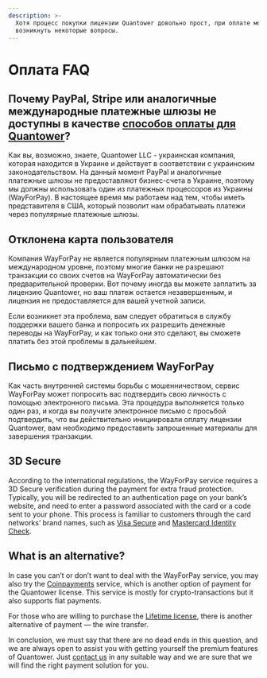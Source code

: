 ```yaml
---
description: >-
  Хотя процесс покупки лицензии Quantower довольно прост, при оплате могут
  возникнуть некоторые вопросы.
---
```


# Оплата FAQ

## Почему PayPal, Stripe или аналогичные международные платежные шлюзы не доступны в качестве [способов оплаты для Quantower](https://accounts.quantower.com/OrderPayment)?

Как вы, возможно, знаете, Quantower LLC - украинская компания, которая находится в Украине и действует в соответствии с украинским законодательством. На данный момент PayPal и аналогичные платежные шлюзы не предоставляют бизнес-счета в Украине, поэтому мы должны использовать один из платежных процессоров из Украины \(WayForPay\). В настоящее время мы работаем над тем, чтобы иметь представителя в США, который позволит нам обрабатывать платежи через популярные платежные шлюзы.

## Отклонена карта пользователя

Компания WayForPay не является популярным платежным шлюзом на международном уровне, поэтому многие банки не разрешают транзакции со своих счетов на WayForPay автоматически без предварительной проверки. Вот почему иногда вы можете заплатить за лицензию Quantower, но ваш платеж остается незавершенным, и лицензия не предоставляется для вашей учетной записи.

Если возникнет эта проблема, вам следует обратиться в службу поддержки вашего банка и попросить их разрешить денежные переводы на WayForPay, и как только они это сделают, вы сможете платить без этой проблемы в дальнейшем.

## Письмо с подтверждением WayForPay

Как часть внутренней системы борьбы с мошенничеством, сервис WayForPay может попросить вас подтвердить свою личность с помощью электронного письма. Эта процедура выполняется только один раз, и когда вы получите электронное письмо с просьбой подтвердить, что вы действительно инициировали оплату лицензии Quantower, вам необходимо предоставить запрошенные материалы для завершения транзакции.

## 3D Secure

According to the international regulations, the WayForPay service requires a 3D Secure verification during the payment for extra fraud protection. Typically, you will be redirected to an authentication page on your bank’s website, and need to enter a password associated with the card or a code sent to your phone. This process is familiar to customers through the card networks’ brand names, such as [Visa Secure](https://usa.visa.com/pay-with-visa/featured-technologies/verified-by-visa.html) and [Mastercard Identity Check](https://www.mastercard.us/en-us/business/overview/safety-and-security/identity-check.html).

## What is an alternative?

In case you can’t or don’t want to deal with the WayForPay service, you may also try the [Coinpayments](https://www.coinpayments.net/) service, which is another option of payment for the Quantower license. This service is mostly for crypto-transactions but it also supports fiat payments.

For those who are willing to purchase the [Lifetime license](https://www.quantower.com/pricing), there is another alternative of payment — the wire transfer.

In conclusion, we must say that there are no dead ends in this question, and we are always open to assist you with getting yourself the premium features of Quantower. Just [contact us](https://www.quantower.com/contact-us) in any suitable way and we are sure that we will find the right payment solution for you.

